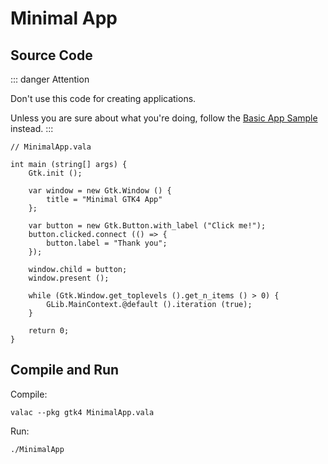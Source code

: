 # Minimal App

## Source Code

::: danger Attention

Don't use this code for creating applications.

Unless you are sure about what you're doing, follow the
[Basic App Sample](basic-app) instead.
:::

```vala
// MinimalApp.vala

int main (string[] args) {
    Gtk.init ();

    var window = new Gtk.Window () {
        title = "Minimal GTK4 App"
    };

    var button = new Gtk.Button.with_label ("Click me!");
    button.clicked.connect (() => {
        button.label = "Thank you";
    });

    window.child = button;
    window.present ();

    while (Gtk.Window.get_toplevels ().get_n_items () > 0) {
        GLib.MainContext.@default ().iteration (true);
    }

    return 0;
}
```

## Compile and Run

Compile:

```shell
valac --pkg gtk4 MinimalApp.vala
```

Run:

```shell
./MinimalApp
```
